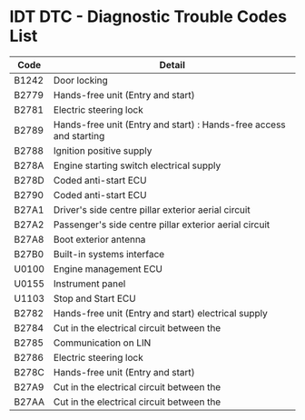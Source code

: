 # IDT DTC - Diagnostic Trouble Codes List

| Code | Detail |
| - | - |
| B1242 | Door locking |
| B2779 | Hands-free unit (Entry and start) |
| B2781 | Electric steering lock |
| B2789 | Hands-free unit (Entry and start) : Hands-free access and starting |
| B2788 | Ignition positive supply |
| B278A | Engine starting switch electrical supply |
| B278D | Coded anti-start ECU |
| B2790 | Coded anti-start ECU |
| B27A1 | Driver's side centre pillar exterior aerial circuit |
| B27A2 | Passenger's side centre pillar exterior aerial circuit |
| B27A8 | Boot exterior antenna |
| B27B0 | Built-in systems interface |
| U0100 | Engine management ECU |
| U0155 | Instrument panel |
| U1103 | Stop and Start ECU |
| B2782 | Hands-free unit (Entry and start) electrical supply |
| B2784 | Cut in the electrical circuit between the |
| B2785 | Communication on LIN |
| B2786 | Electric steering lock |
| B278C | Hands-free unit (Entry and start) |
| B27A9 | Cut in the electrical circuit between the |
| B27AA | Cut in the electrical circuit between the |
